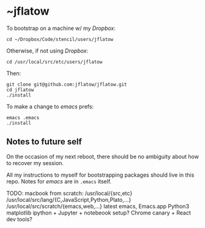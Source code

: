 # ~jflatow

To bootstrap on a machine w/ my *Dropbox*:

````
cd ~/Dropbox/Code/stencil/users/jflatow
````

Otherwise, if not using *Dropbox*:

````
cd /usr/local/src/etc/users/jflatow
````

Then:

````
git clone git@github.com:jflatow/jflatow.git
cd jflatow
./install
````

To make a change to *emacs* prefs:

````
emacs .emacs
./install
````

## Notes to future self

On the occasion of my next reboot,
 there should be no ambiguity about how to recover my session.

All my instructions to myself for bootstrapping packages should live in this repo.
Notes for *emacs* are in `.emacs` itself.

TODO:
 macbook from scratch:
  /usr/local/{src,etc}
  /usr/local/src/lang/{C,JavaScript,Python,Plato,...}
  /usr/local/src/scratch/{emacs,web,...}
   latest emacs, Emacs.app
   Python3
    matplotlib
    ipython + Jupyter + notebeook setup?
   Chrome canary + React dev tools?

